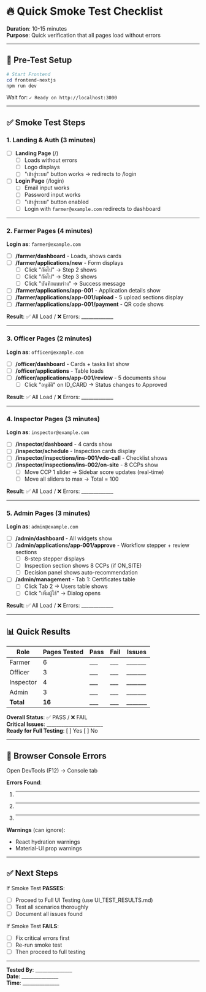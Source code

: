 # 🔥 Quick Smoke Test Checklist

**Duration**: 10-15 minutes  
**Purpose**: Quick verification that all pages load without errors

---

## 🚀 Pre-Test Setup

```powershell
# Start Frontend
cd frontend-nextjs
npm run dev
```

Wait for: `✓ Ready on http://localhost:3000`

---

## ✅ Smoke Test Steps

### 1. Landing & Auth (3 minutes)

- [ ] **Landing Page** (/)
  - [ ] Loads without errors
  - [ ] Logo displays
  - [ ] "เข้าสู่ระบบ" button works → redirects to /login
  
- [ ] **Login Page** (/login)
  - [ ] Email input works
  - [ ] Password input works
  - [ ] "เข้าสู่ระบบ" button enabled
  - [ ] Login with `farmer@example.com` redirects to dashboard

---

### 2. Farmer Pages (4 minutes)

**Login as**: `farmer@example.com`

- [ ] **/farmer/dashboard** - Loads, shows cards
- [ ] **/farmer/applications/new** - Form displays
  - [ ] Click "ถัดไป" → Step 2 shows
  - [ ] Click "ถัดไป" → Step 3 shows
  - [ ] Click "บันทึกแบบร่าง" → Success message
- [ ] **/farmer/applications/app-001** - Application details show
- [ ] **/farmer/applications/app-001/upload** - 5 upload sections display
- [ ] **/farmer/applications/app-001/payment** - QR code shows

**Result**: ✅ All Load / ❌ Errors: _____________

---

### 3. Officer Pages (2 minutes)

**Login as**: `officer@example.com`

- [ ] **/officer/dashboard** - Cards + tasks list show
- [ ] **/officer/applications** - Table loads
- [ ] **/officer/applications/app-001/review** - 5 documents show
  - [ ] Click "อนุมัติ" on ID_CARD → Status changes to Approved

**Result**: ✅ All Load / ❌ Errors: _____________

---

### 4. Inspector Pages (3 minutes)

**Login as**: `inspector@example.com`

- [ ] **/inspector/dashboard** - 4 cards show
- [ ] **/inspector/schedule** - Inspection cards display
- [ ] **/inspector/inspections/ins-001/vdo-call** - Checklist shows
- [ ] **/inspector/inspections/ins-002/on-site** - 8 CCPs show
  - [ ] Move CCP 1 slider → Sidebar score updates (real-time)
  - [ ] Move all sliders to max → Total = 100

**Result**: ✅ All Load / ❌ Errors: _____________

---

### 5. Admin Pages (3 minutes)

**Login as**: `admin@example.com`

- [ ] **/admin/dashboard** - All widgets show
- [ ] **/admin/applications/app-001/approve** - Workflow stepper + review sections
  - [ ] 8-step stepper displays
  - [ ] Inspection section shows 8 CCPs (if ON_SITE)
  - [ ] Decision panel shows auto-recommendation
- [ ] **/admin/management** - Tab 1: Certificates table
  - [ ] Click Tab 2 → Users table shows
  - [ ] Click "เพิ่มผู้ใช้" → Dialog opens

**Result**: ✅ All Load / ❌ Errors: _____________

---

## 📊 Quick Results

| Role | Pages Tested | Pass | Fail | Issues |
|------|-------------|------|------|--------|
| Farmer | 6 | ___ | ___ | _______ |
| Officer | 3 | ___ | ___ | _______ |
| Inspector | 4 | ___ | ___ | _______ |
| Admin | 3 | ___ | ___ | _______ |
| **Total** | **16** | **___** | **___** | **_______** |

**Overall Status**: ✅ PASS / ❌ FAIL  
**Critical Issues**: _______________________  
**Ready for Full Testing**: [ ] Yes [ ] No

---

## 🐛 Browser Console Errors

Open DevTools (F12) → Console tab

**Errors Found**:
1. _______________________
2. _______________________
3. _______________________

**Warnings** (can ignore):
- React hydration warnings
- Material-UI prop warnings

---

## ✅ Next Steps

If Smoke Test **PASSES**:
- [ ] Proceed to Full UI Testing (use UI_TEST_RESULTS.md)
- [ ] Test all scenarios thoroughly
- [ ] Document all issues found

If Smoke Test **FAILS**:
- [ ] Fix critical errors first
- [ ] Re-run smoke test
- [ ] Then proceed to full testing

---

**Tested By**: _______________  
**Date**: _______________  
**Time**: _______________
